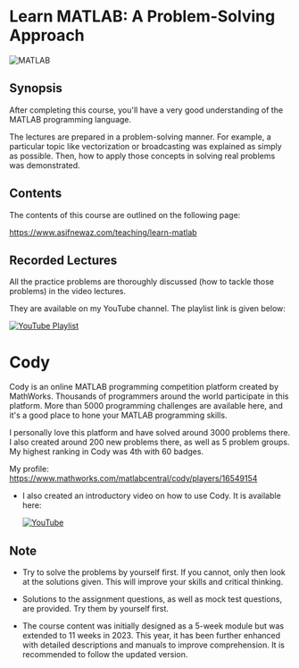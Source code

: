 
# Learn MATLAB: A Problem-Solving Approach



![MATLAB](https://img.shields.io/badge/MATLAB-R2023b-orange)


## Synopsis

After completing this course, you'll have a very good understanding of the MATLAB programming language.

The lectures are prepared in a problem-solving manner. For example, a particular topic like vectorization or broadcasting was explained as simply as possible. Then, how to apply those concepts in solving real problems was demonstrated.

## Contents

The contents of this course are outlined on the following page: 

https://www.asifnewaz.com/teaching/learn-matlab
## Recorded Lectures

All the practice problems are thoroughly discussed (how to tackle those problems) in the video lectures.

They are available on my YouTube channel. The playlist link is given below:

[![YouTube Playlist](https://img.shields.io/badge/YouTube-Playlist-red?logo=youtube)](https://www.youtube.com/playlist?list=PLLUzBeNIe07FbCYrmvil8YggU-Hn0xZkw)

# Cody

Cody is an online MATLAB programming competition platform created by MathWorks.  Thousands of programmers around the world participate in this platform. More than 5000 programming challenges are available here, and it's a good place to hone your MATLAB programming skills.

I personally love this platform and have solved around 3000 problems there. I also created around 200 new problems there, as well as 5  problem groups. My highest ranking in Cody was 4th with 60 badges.

My profile: https://www.mathworks.com/matlabcentral/cody/players/16549154

* I also created an introductory video on how to use Cody. It is available here:

  [![YouTube](https://img.shields.io/badge/YouTube-Video-red?logo=youtube)](https://www.youtube.com/watch?v=YZYKIKEyqRs&ab_channel=TheGrayWolf)



## Note

* Try to solve the problems by yourself first. If you cannot, only then look at the solutions given. This will improve your skills and critical thinking.

* Solutions to the assignment questions, as well as mock test questions, are provided. Try them by yourself first.

* The course content was initially designed as a 5-week module but was extended to 11 weeks in 2023. This year, it has been further enhanced with detailed descriptions and manuals to improve comprehension. It is recommended to follow the updated version.
